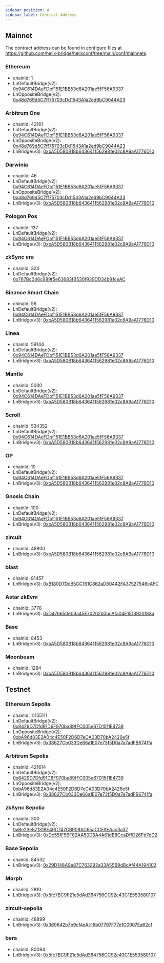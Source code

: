 ```yaml
---
sidebar_position: 4
sidebar_label: Contract Address
---
```


## Mainnet
The contract address can be found in configure files at https://github.com/helix-bridge/helixconf/tree/main/conf/mainnets.

### Ethereum

- chainId: 1
- LnDefaultBridge(v2): [0x94C614DAeFDbf151E1BB53d6A201ae5fF56A9337](https://etherscan.io/address/0x94C614DAeFDbf151E1BB53d6A201ae5fF56A9337)
- LnOppositeBridge(v2): [0x48d769d5C7ff75703cDd1543A1a2ed9bC9044A23](https://etherscan.io/address/0x48d769d5C7ff75703cDd1543A1a2ed9bC9044A23)

### Arbitrum One

- chainId: 42161
- LnDefaultBridge(v2): [0x94C614DAeFDbf151E1BB53d6A201ae5fF56A9337](https://arbiscan.io/address/0x94C614DAeFDbf151E1BB53d6A201ae5fF56A9337)
- LnOppositeBridge(v2): [0x48d769d5C7ff75703cDd1543A1a2ed9bC9044A23](https://arbiscan.io/address/0x48d769d5C7ff75703cDd1543A1a2ed9bC9044A23)
- LnBridge(v3): [0xbA5D580B18b6436411562981e02c8A9aA1776D10](https://arbiscan.io/address/0xbA5D580B18b6436411562981e02c8A9aA1776D10)

### Darwinia

- chainId: 46
- LnDefaultBridge(v2): [0x94C614DAeFDbf151E1BB53d6A201ae5fF56A9337](https://darwinia.subscan.io/account/0x94C614DAeFDbf151E1BB53d6A201ae5fF56A9337)
- LnOppositeBridge(v2): [0x48d769d5C7ff75703cDd1543A1a2ed9bC9044A23](https://darwinia.subscan.io/account/0x48d769d5C7ff75703cDd1543A1a2ed9bC9044A23)
- LnBridge(v3): [0xbA5D580B18b6436411562981e02c8A9aA1776D10](https://darwinia.subscan.io/account/0xbA5D580B18b6436411562981e02c8A9aA1776D10)

### Pologon Pos

- chainId: 137
- LnDefaultBridge(v2): [0x94C614DAeFDbf151E1BB53d6A201ae5fF56A9337](https://polygonscan.com/address/0x94C614DAeFDbf151E1BB53d6A201ae5fF56A9337)
- LnBridge(v3): [0xbA5D580B18b6436411562981e02c8A9aA1776D10](https://polygonscan.com/address/0xbA5D580B18b6436411562981e02c8A9aA1776D10)

### zkSync era

- chainId: 324
- LnDefaultBridge(v2): [0x767Bc046c989f5e63683fB530f939DD34b91ceAC](https://era.zksync.network/address/0x767Bc046c989f5e63683fB530f939DD34b91ceAC)

### Binance Smart Chain

- chinaId: 56
- LnDefaultBridge(v2): [0x94C614DAeFDbf151E1BB53d6A201ae5fF56A9337](https://bscscan.com/address/0x94C614DAeFDbf151E1BB53d6A201ae5fF56A9337)
- LnBridge(v3): [0xbA5D580B18b6436411562981e02c8A9aA1776D10](https://bscscan.com/address/0xbA5D580B18b6436411562981e02c8A9aA1776D10)

### Linea

- chainId: 59144
- LnDefaultBridge(v2): [0x94C614DAeFDbf151E1BB53d6A201ae5fF56A9337](https://lineascan.build/address/0x94C614DAeFDbf151E1BB53d6A201ae5fF56A9337)
- LnBridge(v3): [0xbA5D580B18b6436411562981e02c8A9aA1776D10](https://lineascan.build/address/0xbA5D580B18b6436411562981e02c8A9aA1776D10)

### Mantle

- chainId: 5000
- LnDefaultBridge(v2): [0x94C614DAeFDbf151E1BB53d6A201ae5fF56A9337](https://explorer.mantle.xyz/address/0x94C614DAeFDbf151E1BB53d6A201ae5fF56A9337)
- LnBridge(v3): [0xbA5D580B18b6436411562981e02c8A9aA1776D10](https://explorer.mantle.xyz/address/0xbA5D580B18b6436411562981e02c8A9aA1776D10)

### Scroll

- chainId: 534352
- LnDefaultBridge(v2): [0x94C614DAeFDbf151E1BB53d6A201ae5fF56A9337](https://scrollscan.com/address/0x94C614DAeFDbf151E1BB53d6A201ae5fF56A9337)
- LnBridge(v3): [0xbA5D580B18b6436411562981e02c8A9aA1776D10](https://scrollscan.com/address/0xbA5D580B18b6436411562981e02c8A9aA1776D10)

### OP

- chainId: 10
- LnDefaultBridge(v2): [0x94C614DAeFDbf151E1BB53d6A201ae5fF56A9337](https://optimistic.etherscan.io/address/0x94C614DAeFDbf151E1BB53d6A201ae5fF56A9337)
- LnBridge(v3): [0xbA5D580B18b6436411562981e02c8A9aA1776D10](https://optimistic.etherscan.io/address/0xbA5D580B18b6436411562981e02c8A9aA1776D10)

### Gnosis Chain

- chainId: 100
- LnDefaultBridge(v2): [0x94C614DAeFDbf151E1BB53d6A201ae5fF56A9337](https://gnosisscan.io/address/0x94C614DAeFDbf151E1BB53d6A201ae5fF56A9337)
- LnBridge(v3): [0xbA5D580B18b6436411562981e02c8A9aA1776D10](https://gnosisscan.io/address/0xbA5D580B18b6436411562981e02c8A9aA1776D10)

### zircuit

- chainId: 48900
- LnBridge(v3): [0xbA5D580B18b6436411562981e02c8A9aA1776D10](https://explorer.zircuit.com/address/0xbA5D580B18b6436411562981e02c8A9aA1776D10)

### blast

- chainId: 81457
- LnBridge(v3): [0xB180D7DcB5CC161C862aD60442FA37527546cAFC](https://blastscan.io/address/0xB180D7DcB5CC161C862aD60442FA37527546cAFC)

### Astar zkEvm

- chainId: 3776
- LnBridge(v3): [0xD476650e03a45E70202b0bcAfa04E1513920f83a](https://astar-zkevm.explorer.startale.com/address/0xD476650e03a45E70202b0bcAfa04E1513920f83a)

### Base

- chainId: 8453
- LnBridge(v3): [0xbA5D580B18b6436411562981e02c8A9aA1776D10](https://basescan.org/address/0xbA5D580B18b6436411562981e02c8A9aA1776D10)

### Moonbeam

- chainId: 1284
- LnBridge(v3): [0xbA5D580B18b6436411562981e02c8A9aA1776D10](https://moonscan.io/address/0xbA5D580B18b6436411562981e02c8A9aA1776D10)


## Testnet

### Ethereum Sepolia

- chainId: 11155111
- LnDefaultBridge(v2): [0x8429D7Dfd91D6F970ba89fFC005e67D15f1E4739](https://sepolia.etherscan.io/address/0x8429D7Dfd91D6F970ba89fFC005e67D15f1E4739)
- LnOppositeBridge(v2): [0xbA96d83E2A04c4E50F2D6D7eCA03D70bA2426e5f](https://sepolia.etherscan.io/address/0xbA96d83E2A04c4E50F2D6D7eCA03D70bA2426e5f)
- LnBridge(v3): [0x38627Cb033De66a1E07e73f5D0a7a7adFB6741fa](https://sepolia.etherscan.io/address/0x38627Cb033De66a1E07e73f5D0a7a7adFB6741fa)

### Arbitrum Sepolia

- chainId: 421614
- LnDefaultBridge(v2): [0x8429D7Dfd91D6F970ba89fFC005e67D15f1E4739](https://sepolia.arbiscan.io/address/0x8429D7Dfd91D6F970ba89fFC005e67D15f1E4739)
- LnOppositeBridge(v2): [0xbA96d83E2A04c4E50F2D6D7eCA03D70bA2426e5f](https://sepolia.arbiscan.io/address/0xbA96d83E2A04c4E50F2D6D7eCA03D70bA2426e5f)
- LnBridge(v3): [0x38627Cb033De66a1E07e73f5D0a7a7adFB6741fa](https://sepolia.arbiscan.io/address/0x38627Cb033De66a1E07e73f5D0a7a7adFB6741fa)

### zkSync Sepolia

- chainId: 300
- LnDefaultBridge(v2): [0xBe23e871318E49C747CB909AC65aCCFAEAac3a37](https://sepolia.explorer.zksync.io/address/0xBe23e871318E49C747CB909AC65aCCFAEAac3a37)
- LnBridge(v3): [0xDc55fF59F82AA50D8A4A61dB8CcaDffD26Fb7dD2](https://sepolia.explorer.zksync.io/address/0xDc55fF59F82AA50D8A4A61dB8CcaDffD26Fb7dD2)

### Base Sepolia

- chainId: 84532
- LnBridge(v3): [0x29D148A9e87C763292a33A55B9dBcAf44A194102](https://sepolia.basescan.org/address/0x29D148A9e87C763292a33A55B9dBcAf44A194102)

### Morph

- chainId: 2810
- LnBridge(v3): [0x5fc7BC9F21e5dAd364756CC92c43C1E553580107](https://explorer-holesky.morphl2.io/address/0x5fc7BC9F21e5dAd364756CC92c43C1E553580107)

### zircuit-sepolia

- chainId: 48899
- LnBridge(v3): [0x369642b7b9cf4eAc16b07797F77e1C0907Ea62c1](https://explorer.testnet.zircuit.com/address/0x369642b7b9cf4eAc16b07797F77e1C0907Ea62c1)

### bera

- chainId: 80084
- LnBridge(v3): [0x5fc7BC9F21e5dAd364756CC92c43C1E553580107](https://bartio.beratrail.io/address/0x5fc7BC9F21e5dAd364756CC92c43C1E553580107)

